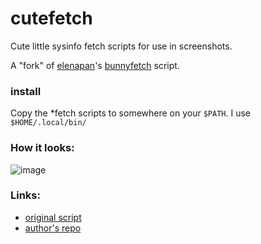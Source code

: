 # cutefetch
Cute little sysinfo fetch scripts for use in screenshots.

A "fork" of [elenapan](https://github.com/elenapan)'s [bunnyfetch](https://github.com/elenapan/dotfiles/blob/master/bin/bunnyfetch) script.

### install
Copy the \*fetch scripts to somewhere on your `$PATH`.
I use `$HOME/.local/bin/`

### How it looks:
![image](https://user-images.githubusercontent.com/50134239/106631109-a1e44400-65a6-11eb-9a66-b094904f46bd.png)

### Links:
- [original script](https://github.com/elenapan/dotfiles/blob/master/bin/bunnyfetch)
- [author's repo](https://github.com/elenapan/dotfiles/)
